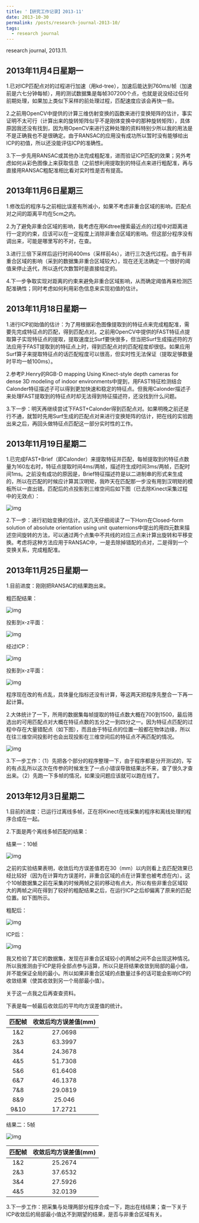 ```yaml
---
title: '【研究工作记录】2013-11'
date: 2013-10-30
permalink: /posts/research-journal-2013-10/
tags:
  - research journal
---
```


research journal, 2013.11.

## 2013年11月4日星期一

1.已对ICP匹配点对的过程进行加速（用kd-tree），加速后能达到760ms/帧（加速前是六七分钟每帧），用的测试数据集是每帧307200个点，也就是说没经过任何前期处理，如果加上类似下采样的前处理过程，匹配速度应该会再快一些。

2.之前用OpenCV中提供的计算三维仿射变换的函数来进行变换矩阵的估计，事实证明不太可行（计算出来的旋转矩阵似乎不是刚体变换中的那种旋转矩阵），具体原因我还没有找到，因为用OpenCV来进行这种处理的资料特别少所以我的用法是不是正确我也不是很确定。由于RANSAC的应用没有成功所以暂时没有能够给出ICP的初值，所以还没能评估ICP的准确性。

3.下一步先用RANSAC或其他办法完成粗配准，进而验证ICP匹配的效果；另外考虑如何从彩色图像上来获取信息（之前想利用提取到的特征点来进行粗配准，再与直接用RANSAC粗配准相比看对实时性是否有提高。

## 2013年11月6日星期三

1.修改后的程序与之前相比误差有所减小，如果不考虑非重合区域的影响，匹配点对之间的距离平均在5cm之内。

2.为了避免非重合区域的影响，我考虑在用Kdtree搜索最近点的过程中对距离进行一定的约束，应该可以在一定程度上消除非重合区域的影响。但这部分程序没有调出来，可能是哪里写的不对，在查。

3.进行三倍下采样后运行时间400ms（采样前4s），进行三次迭代过程。由于有非重合区域的影响（采到的数据集非重合区域较大），现在还无法确定一个很好的阈值来停止迭代，所以迭代次数暂时是直接给定的。

4.下一步争取实现对距离的约束来避免非重合区域影响，从而确定阈值再来检测匹配准确性；同时考虑如何利用彩色信息来实现初值的估计。

## 2013年11月18日星期一

1.进行ICP初始值的估计：为了用根据彩色图像提取到的特征点来完成粗配准，需要先完成特征点的匹配，得到匹配点对。之前用OpenCV中提供的FAST特征点提取算子实现特征点的提取，提取速度比Surf要快很多，但当把Surf生成描述符的方法应用于FAST提取到的特征点上时，得到匹配点对的匹配程度却很低。如果应用Surf算子来提取特征点的话匹配程度可以很高，但实时性无法保证（提取足够数量时平均一帧100ms）。

2.参考P.Henry的RGB-D mapping Using Kinect-style depth cameras for dense 3D modeling of indoor environments中提到，用FAST特征检测结合Calonder特征描述子可以得到更加快速和稳定的特征点。但我用Calonder描述子来处理FAST提取到的特征点时却无法得到特征描述符，还没找到什么问题。

3.下一步：明天再继续尝试下FAST+Calonder得到匹配点对。如果明晚之前还是行不通，就暂时先用Surf生成的匹配点对来进行变换矩阵的估计，把在线的实验跑出来之后，再回头做特征点匹配这一部分实时性的工作。

## 2013年11月19日星期二

1.已完成FAST+Brief（即Calonder）来提取特征并匹配，每帧提取到的特征点数量为160左右时，特征点提取时间4ms/两帧，描述符生成时间3ms/两帧，匹配时间1ms。之前没有成功的原因是，Brief特征描述符是以二进制串的形式来生成的，所以在匹配的时候应计算其汉明矩，我昨天在匹配那一步没有用到汉明矩的模板所以一直出错。匹配后的点投影到三维空间后如下图（已去除Kinect采集过程中的无效点）：

![img](https://sunqinxuan.github.io/images/posts-research-journal-2013-11-img1.jpg)

2.下一步：进行初始变换的估计。这几天仔细阅读了一下Horn在Closed-form solution of absolute orientation using unit quaternions中提出的用四元数来描述空间旋转的方法，可以通过两个点集中不共线的对应三点来计算出旋转和平移变换。考虑将这种方法应用于RANSAC中，一是去除掉错配的点对，二是得到一个变换关系，完成粗配准。

## 2013年11月25日星期一

1.目前进度：刚刚把RANSAC的结果跑出来。

粗匹配结果：

![img](https://sunqinxuan.github.io/images/posts-research-journal-2013-11-img2.png)

投影到x-z平面：

![img](https://sunqinxuan.github.io/images/posts-research-journal-2013-11-img3.png)

经过ICP：

![img](https://sunqinxuan.github.io/images/posts-research-journal-2013-11-img4.png)

投影到x-z平面：

![img](https://sunqinxuan.github.io/images/posts-research-journal-2013-11-img5.png)

程序现在改的有点乱，具体量化指标还没有计算，等这两天把程序先整合一下再一起计算。

2.大体统计了一下，所用的数据集每帧提取的特征点数大概在700到1500，最后筛选出的可用匹配点对大概在特征点数的五分之一到四分之一。因为特征点匹配的过程中存在大量错配点（如下图），而且由于特征点的位置一般都在物体边缘，所以在往三维空间投影时也会出现投影在三维空间后的特征点不再匹配的情况。

![img](https://sunqinxuan.github.io/images/posts-research-journal-2013-11-img6.png)

3.下一步工作：（1）先把各个部分的程序整理一下，由于程序都是分开测试的，写的有点乱所以这次在传参的时候发生了一点小错误导致结果出不来，查了很久才查出来。（2）先跑一下多帧的情况，如果没问题应该就可以跑在线了。

## 2013年12月3日星期二

1.目前的进度：已运行过离线多帧，正在将Kinect在线采集的程序和离线处理的程序合成在一起。

2.下面是两个离线多帧匹配的结果：

结果一：10帧

![img](https://sunqinxuan.github.io/images/posts-research-journal-2013-11-img7.png)

之前的实验结果表明，收敛后均方误差值若在30（mm）以内则看上去匹配效果已经比较好（因为在计算均方误差时，非重合区域的点在计算里也被考虑在内）。这个10帧数据集之前在采集的时候两帧之前的移动有点大，所以有些非重合区域较大的两帧之间在得到了较好的粗配结果之后，在运行ICP之后却偏离了原来的匹配位置。如下图所示。

粗配后：

![img](https://sunqinxuan.github.io/images/posts-research-journal-2013-11-img8.png)

ICP后：

![img](https://sunqinxuan.github.io/images/posts-research-journal-2013-11-img9.png)

我又检验了其它的数据集，发现在非重合区域较小的两帧之间不会出现这种情况。所以我推测由于ICP是将全部点参与运算，所以只是将结果收敛到局部的最小值，并不能保证全局的最小。所以如果非重合区域的点数量过多的话可能会影响ICP的收敛结果（使其收敛到另一个局部最小值）。

关于这一点我之后再查查资料。

下表是每一帧最后收敛后的平均均方误差值的统计。

| 匹配帧 | 收敛后均方误差值(mm) |
| :----: | :------------------: |
|  1&2   |       27.0698        |
|  2&3   |       63.3997        |
|  3&4   |       24.3678        |
|  4&5   |       51.7308        |
|  5&6   |       61.6408        |
|  6&7   |       46.1378        |
|  7&8   |       29.0819        |
|  8&9   |        25.046        |
|  9&10  |       17.2721        |

结果二：5帧

![img](https://sunqinxuan.github.io/images/posts-research-journal-2013-11-img10.png)

| 匹配帧 | 收敛后均方误差值(mm) |
| :----: | :------------------: |
|  1&2   |       25.2674        |
|  2&3   |       37.6532        |
|  3&4   |       27.5926        |
|  4&5   |       32.0139        |

3.下一步工作：把采集与处理两部分程序合成一下，跑出在线结果；查一下关于ICP收敛后的局部最小值达不到期望的结果，是否与非重合区域有关。
